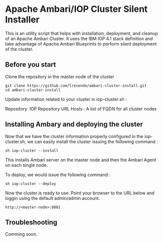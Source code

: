 # Apache Ambari/IOP Cluster Silent Installer 

This is an utility script that helps with installation, deployment, and cleanup of an Apache Ambari Cluster. It uses the IBM IOP 4.1 stack definition and take advantage of Apache Ambari Blueprints to perform silent deployment of the cluster.

## Before you start

Clone the repository in the master node of the cluster
```
git clone https://github.com/lresende/ambari-cluster-install.git
cd ambari-cluster-install
```

Update information related to your cluster in iop-cluster.sh :

Repository: IOP Repository URL 
Hosts     : A list of FQDN for all cluster nodes

## Installing Ambary and deploying the cluster 

Now that we have the cluster information properly configured in the iop-cluster.sh, we can easily install the cluster issuing the following command :

```
sh iop-cluster --install
```

This installs Ambari server on the master node and then the Ambari Agent on each single node.

To deploy, we would issue the following command :

```
sh iop-cluster --deploy
```

Now the cluster is ready to use. Point your browser to the URL below and loggin using the default admin/admin account.

```
http://<master-node>:8081
```


## Troubleshooting

Comming soon.
